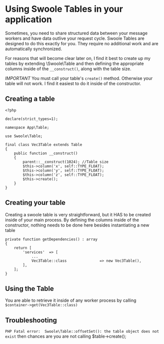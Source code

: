 # Using Swoole Tables in your application
Sometimes, you need to share structured data between your message workers and have data outlive your request cycle.
Swoole Tables are designed to do this exactly for you. They require no additional work and are automatically synchronized.

For reasons that will become clear later on, I find it best to create up my tables by extending \Swoole\Table
and then defining the appropriate columns inside of the `__construct()`, along with the table size.

*IMPORTANT* You must call your table's `create()` method. Otherwise your table will not work. I find it easiest to do it
inside of the constructor.


## Creating a table
```
<?php

declare(strict_types=1);

namespace App\Table;

use Swoole\Table;

final class Vec3Table extends Table
{
    public function __construct()
    {
        parent::__construct(1024); //Table size
        $this->column('x', self::TYPE_FLOAT);
        $this->column('y', self::TYPE_FLOAT);
        $this->column('z', self::TYPE_FLOAT);
        $this->create();
    }
}
```

## Creating your table
Creating a swoole table is very straightforward, but it HAS to be created inside of your main process.
By defining the columns inside of the constructor, nothing needs to be done here besides instantiating a new table

```
private function getDependencies() : array
{
    return [
        'services'  => [
            ...
            Vec3Table::class               => new Vec3Table(),
        ],
    ];
}
```
## Using the Table
You are able to retrieve it inside of any worker process by calling `$container->get(Vec3Table::class)`

## Troubleshooting
`PHP Fatal error:  Swoole\Table::offsetSet(): the table object does not exist` then chances are you are not calling $table->create();

